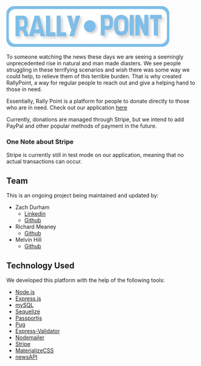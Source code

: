 ![RallyPoint Logo](https://github.com/zdurham/RallyPoint/blob/master/public/assets/images/rpLogo.png)

To someone watching the news these days we are seeing a seemingly unprecedented rise in natural and man made diasters. We see people struggling in these terrifying scenarios and wish there was some way we could help, to relieve them of this terrible burden. That is why created RallyPoint, a way for regular people to reach out and give a helping hand to those in need.

Essentially, Rally Point is a platform for people to donate directly to those who are in need. Check out our application [here](https://hidden-anchorage-66521.herokuapp.com/)

Currently, donations are managed through Stripe, but we intend to add PayPal and other popular methods of payment in the future.

### One Note about Stripe

Stripe is currently still in test mode on our application, meaning that no actual transactions can occur.

## Team

This is an ongoing project being maintained and updated by:

* Zach Durham
  * [Linkedin](https://www.linkedin.com/in/zachary-durham/)
  * [Github](https://github.com/zdurham)
* Richard Meaney
  * [Github](https://github.com/rmeaney)
* Melvin Hill
  * [Github](https://github.com/Melville36)

## Technology Used

We developed this platform with the help of the following tools:

* [Node.js](https://nodejs.org/en/)
* [Express.js](https://expressjs.com/)
* [mySQL](https://www.npmjs.com/package/mysql)
* [Sequelize](http://docs.sequelizejs.com/)
* [Passportjs](http://passportjs.org/)
* [Pug](https://pugjs.org/api/getting-started.html)
* [Express-Validator](https://github.com/ctavan/express-validator)
* [Nodemailer](https://nodemailer.com/about/)
* [Stripe](https://stripe.com/docs)
* [MaterializeCSS](http://materializecss.com/)
* [newsAPI](https://newsapi.org/)


